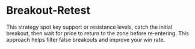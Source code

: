 # Breakout-Retest
This strategy spot key support or resistance levels, catch the initial breakout, then wait for price to return to the zone before re‑entering. This approach helps filter false breakouts and improve your win rate.
